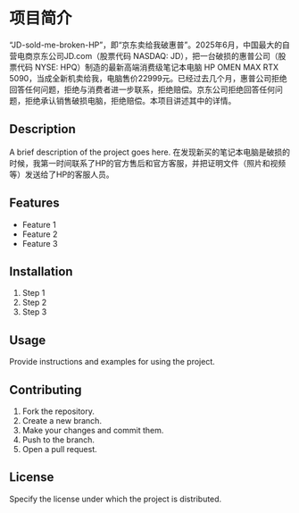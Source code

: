 # **项目简介**
“JD-sold-me-broken-HP”，即“京东卖给我破惠普”。2025年6月，中国最大的自营电商京东公司JD.com（股票代码 NASDAQ: JD），把一台破损的惠普公司（股票代码 NYSE: HPQ）制造的最新高端消费级笔记本电脑 HP OMEN MAX RTX 5090，当成全新机卖给我，电脑售价22999元。已经过去几个月，惠普公司拒绝回答任何问题，拒绝与消费者进一步联系，拒绝赔偿。京东公司拒绝回答任何问题，拒绝承认销售破损电脑，拒绝赔偿。本项目讲述其中的详情。

## Description
A brief description of the project goes here.
在发现新买的笔记本电脑是破损的时候，我第一时间联系了HP的官方售后和官方客服，并把证明文件（照片和视频等）发送给了HP的客服人员。

## Features
- Feature 1
- Feature 2
- Feature 3

## Installation
1. Step 1
2. Step 2
3. Step 3

## Usage
Provide instructions and examples for using the project.

## Contributing
1. Fork the repository.
2. Create a new branch.
3. Make your changes and commit them.
4. Push to the branch.
5. Open a pull request.

## License
Specify the license under which the project is distributed.

